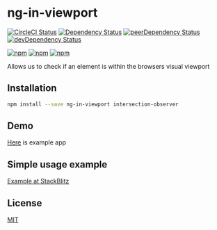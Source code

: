 # ng-in-viewport

<!-- Badges section here. -->
[![CircleCI Status][circle-ci-badge]][circle-ci-badge-url]
[![Dependency Status][david-badge]][david-badge-url]
[![peerDependency Status][david-peer-badge]][david-peer-badge-url]
[![devDependency Status][david-dev-badge]][david-dev-badge-url]

[![npm][npm-badge-version]][npm-badge-url]
[![npm][npm-badge-license]][npm-badge-url]
[![npm][npm-badge-downloads]][npm-badge-url]

Allows us to check if an element is within the browsers visual viewport

## Installation
```sh
npm install --save ng-in-viewport intersection-observer
```
## Demo
[Here](https://ng-in-viewport-legacy-example.stackblitz.io) is example app

## Simple usage example
[Example at StackBlitz](https://stackblitz.com/edit/ng-in-viewport-legacy-example?embed=1&file=app/app.module.ts)

## License
[MIT](https://github.com/k3nsei/angular2-in-viewport/blob/master/LICENSE)

[circle-ci-badge]: https://circleci.com/gh/k3nsei/ng-in-viewport/tree/master.svg?style=shield&circle-token=1c961beeff7d2e03a4203efd1858081b9901caac
[circle-ci-badge-url]: https://circleci.com/gh/k3nsei/ng-in-viewport/tree/master

[david-badge]: https://david-dm.org/k3nsei/ng-in-viewport.svg
[david-badge-url]: https://david-dm.org/k3nsei/ng-in-viewport

[david-peer-badge]: https://david-dm.org/k3nsei/ng-in-viewport/peer-status.svg
[david-peer-badge-url]: https://david-dm.org/k3nsei/ng-in-viewport?type=peer

[david-dev-badge]: https://david-dm.org/k3nsei/ng-in-viewport/dev-status.svg
[david-dev-badge-url]: https://david-dm.org/k3nsei/ng-in-viewport?type=dev

[npm-badge-version]: https://img.shields.io/npm/v/ng-in-viewport.svg
[npm-badge-license]: https://img.shields.io/npm/l/ng-in-viewport.svg
[npm-badge-downloads]: https://img.shields.io/npm/dm/ng-in-viewport.svg
[npm-badge-url]: https://www.npmjs.com/package/ng-in-viewport